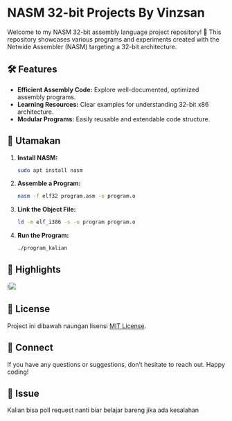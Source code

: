 # NASM 32-bit Projects By Vinzsan

Welcome to my NASM 32-bit assembly language project repository! 🚀 This repository showcases various programs and experiments created with the Netwide Assembler (NASM) targeting a 32-bit architecture.

## 🛠️ Features
- **Efficient Assembly Code:** Explore well-documented, optimized assembly programs.
- **Learning Resources:** Clear examples for understanding 32-bit x86 architecture.
- **Modular Programs:** Easily reusable and extendable code structure.

## 🙏 Utamakan
1. **Install NASM:**
   ```bash
   sudo apt install nasm
   ```
2. **Assemble a Program:**
   ```bash
   nasm -f elf32 program.asm -o program.o
   ```
3. **Link the Object File:**
   ```bash
   ld -m elf_i386 -s -o program program.o
   ```
4. **Run the Program:**
   ```bash
   ./program_kalian
   ```

## 🌟 Highlights
!<img src="(https://github.com/user-attachments/assets/9eea9166-bf55-4f52-9876-477adce9252d)">

## 📜 License
Project ini dibawah naungan lisensi [MIT License](LICENSE).

## 💬 Connect
If you have any questions or suggestions, don’t hesitate to reach out. Happy coding!

## 🗿 Issue
Kalian bisa poll request nanti biar belajar bareng jika ada kesalahan
